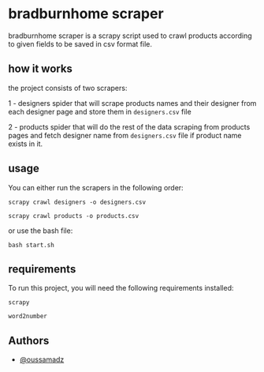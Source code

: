 
# bradburnhome scraper

bradburnhome scraper is a scrapy script used to crawl products according to given fields to be saved in csv format file.

## how it works
the project consists of two scrapers:

1 - designers spider that will scrape products names and their designer from each designer page and store them in `designers.csv` file

2 - products spider that will do the rest of the data scraping from products pages and fetch designer name from `designers.csv` file if product name exists in it.
## usage 
You can either run the scrapers in the following order:

`scrapy crawl designers -o designers.csv`

`scrapy crawl products -o products.csv`

or use the bash file:

`bash start.sh`
## requirements

To run this project, you will need the following requirements installed:

`scrapy`

`word2number`


## Authors

- [@oussamadz](https://www.github.com/oussamadz)
